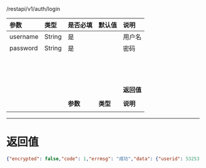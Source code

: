 

/restapi/v1/auth/login

| **参数** | **类型** | **是否必填** | **默认值** | **说明** |
| :--- | :--- | :--- | :--- | :--- |
| username | String | 是 |  | 用户名 |
| password | String | 是 |  | 密码 |
|  |  |  |  |  |
|  |  |  |  |  |
|  |  |  |  |  |
|  |  |  |  |  |
|  |  |  |  |  |
|  |  |  |  |  |
|  |  |  |  |  |
|  |  |  |  |  |
|  |  |  |  |  |
|  |  |  |  |  |
|  |  |  |  |  |
|  |  |  |  |  |
|  |  |  |  |  |
|  |  |  |  | **返回值** |
|  |  |  |  |  |
|  |  | **参数** | **类型** | **说明** |
|  |  |  |  |  |

---

# 返回值

```json
{"encrypted": false,"code": 1,"errmsg": "成功","data": {"userid": 53253413327864832,"username": "admin","user_type_code": 10 }}



```



